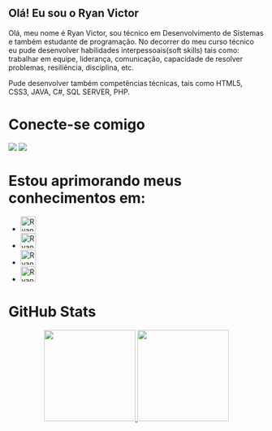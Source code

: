 ## Olá! Eu sou o Ryan Victor
Olá, meu nome é Ryan Victor, sou técnico em Desenvolvimento de Sistemas e também estudante de programação. No decorrer do meu curso técnico eu pude desenvolver habilidades interpessoais(soft skills) tais como: trabalhar em equipe, liderança, comunicação, capacidade de resolver problemas, resiliência, disciplina, etc.

Pude desenvolver também competências técnicas, tais como HTML5, CSS3, JAVA, C#, SQL SERVER, PHP.
# Conecte-se comigo
<a href = "mailto:ryaanvreis@gmail.com"><img src="https://img.shields.io/badge/-Gmail-%23333?style=for-the-badge&logo=gmail&logoColor=white" target="_blank"></a>
<a href="https://www.linkedin.com/in/ryan-marinho/" target="_blank"><img src="https://img.shields.io/badge/-LinkedIn-%230077B5?style=for-the-badge&logo=linkedin&logoColor=white" target="_blank"></a> 
# Estou aprimorando meus conhecimentos em:
- <img alt="Ryan-HTML" height= "30" widht= "40" src= "https://cdn.jsdelivr.net/gh/devicons/devicon/icons/html5/html5-original-wordmark.svg" />
- <img alt="Ryan-CSS" height= "30" widht= "40" src= "https://cdn.jsdelivr.net/gh/devicons/devicon/icons/css3/css3-original-wordmark.svg" />
- <img alt="Ryan-JAVA" height= "30" widht="40" src= "https://cdn.jsdelivr.net/gh/devicons/devicon/icons/java/java-original-wordmark.svg" />
- <img alt="Ryan-BootStrap" height= "30" widht= "40" src= "https://cdn.jsdelivr.net/gh/devicons/devicon/icons/bootstrap/bootstrap-original-wordmark.svg" />

# GitHub Stats
<div align="center">
  <a href="https://github.com/ryanvreis">
  <img height= "180em"src= "https://github-readme-stats.vercel.app/api?username=ryanvreis&theme=black&show_icons=true"/>
  <img height= "180em"src= "https://github-readme-stats.vercel.app/api/top-langs/?username=ryanvreis&layout=compact&langs_count=7&theme=black"/>
</div>

